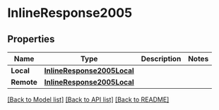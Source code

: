 # InlineResponse2005

## Properties

Name | Type | Description | Notes
------------ | ------------- | ------------- | -------------
**Local** | [**InlineResponse2005Local**](inline_response_200_5_local.md) |  | 
**Remote** | [**InlineResponse2005Local**](inline_response_200_5_local.md) |  | 

[[Back to Model list]](../README.md#documentation-for-models) [[Back to API list]](../README.md#documentation-for-api-endpoints) [[Back to README]](../README.md)


